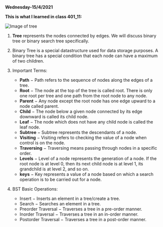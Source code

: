 **Wednesday-15/4/2021**

**This is what I learned in class 401_11:**

![Image of tree](https://www.tutorialspoint.com/data_structures_algorithms/images/binary_tree.jpg)


1. **Tree** represents the nodes connected by edges. We will discuss binary tree or binary search tree specifically.
2. Binary Tree is a special datastructure used for data storage purposes. A binary tree has a special condition that each node can have a maximum of two children.
3. Important Terms:

     - **Path** − Path refers to the sequence of nodes along the edges of a tree.
     - **Root** − The node at the top of the tree is called root. There is only one root per tree and one path from the root node to any node.
     - **Parent** − Any node except the root node has one edge upward to a node called parent.
     - **Child** − The node below a given node connected by its edge downward is called its child node.
     - **Leaf** − The node which does not have any child node is called the leaf node.
     - **Subtree** − Subtree represents the descendants of a node.
     - **Visiting** − Visiting refers to checking the value of a node when control is on the node.
     - **Traversing** − Traversing means passing through nodes in a specific order.
     - **Levels** − Level of a node represents the generation of a node. If the root node is at level 0, then its next child node is at level 1, its grandchild is at level 2, and so on.
     - **keys** − Key represents a value of a node based on which a search operation is to be carried out for a node.

4. BST Basic Operations:

      - Insert − Inserts an element in a tree/create a tree.
      - Search − Searches an element in a tree.
      - Preorder Traversal − Traverses a tree in a pre-order manner.
      - Inorder Traversal − Traverses a tree in an in-order manner.
      - Postorder Traversal − Traverses a tree in a post-order manner.